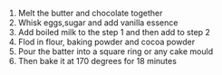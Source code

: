 1) Melt the butter and chocolate together
2) Whisk eggs,sugar and add vanilla essence
3) Add boiled milk to the step 1 and then add to step 2
4) Flod in flour, baking powder and cocoa powder
5) Pour the batter into a square ring or any cake mould
6) Then bake it at 170 degrees for 18 minutes